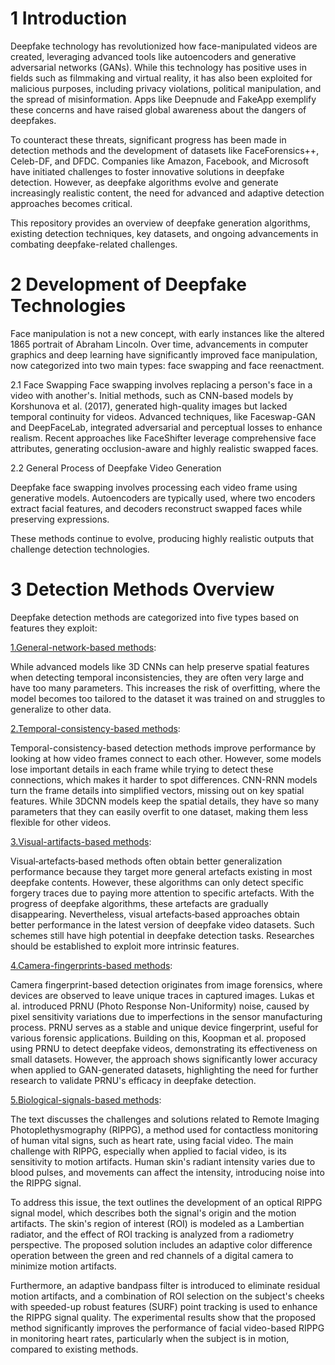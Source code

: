
# **1 Introduction**


Deepfake technology has revolutionized how face-manipulated videos are created, leveraging advanced tools like autoencoders and generative adversarial networks (GANs). While this technology has positive uses in fields such as filmmaking and virtual reality, it has also been exploited for malicious purposes, including privacy violations, political manipulation, and the spread of misinformation. Apps like Deepnude and FakeApp exemplify these concerns and have raised global awareness about the dangers of deepfakes.

To counteract these threats, significant progress has been made in detection methods and the development of datasets like FaceForensics++, Celeb-DF, and DFDC. Companies like Amazon, Facebook, and Microsoft have initiated challenges to foster innovative solutions in deepfake detection. However, as deepfake algorithms evolve and generate increasingly realistic content, the need for advanced and adaptive detection approaches becomes critical.

This repository provides an overview of deepfake generation algorithms, existing detection techniques, key datasets, and ongoing advancements in combating deepfake-related challenges.



# 2 Development of Deepfake Technologies
Face manipulation is not a new concept, with early instances like the altered 1865 portrait of Abraham Lincoln. Over time, advancements in computer graphics and deep learning have significantly improved face manipulation, now categorized into two main types: face swapping and face reenactment.

2.1 Face Swapping
Face swapping involves replacing a person's face in a video with another's. Initial methods, such as CNN-based models by Korshunova et al. (2017), generated high-quality images but lacked temporal continuity for videos. Advanced techniques, like Faceswap-GAN and DeepFaceLab, integrated adversarial and perceptual losses to enhance realism. Recent approaches like FaceShifter leverage comprehensive face attributes, generating occlusion-aware and highly realistic swapped faces.



2.2 General Process of Deepfake Video Generation

Deepfake face swapping involves processing each video frame using generative models. Autoencoders are typically used, where two encoders extract facial features, and decoders reconstruct swapped faces while preserving expressions.

These methods continue to evolve, producing highly realistic outputs that challenge detection technologies.



# 3 Detection Methods Overview

Deepfake detection methods are categorized into five types based on features they exploit:

[1.General-network-based methods](https://github.com/rushi2163/reasearchPaper/blob/main/Two-Stream%20Neural%20Networks%20for%20Tampered%20Face%20Detection.pdf): 

While advanced models like 3D CNNs can help preserve spatial features when detecting temporal inconsistencies, they are often very large and have too many parameters. This increases the risk of overfitting, where the model becomes too tailored to the dataset it was trained on and struggles to generalize to other data.

[2.Temporal-consistency-based methods](url): 

Temporal-consistency-based detection methods improve performance by looking at how video frames connect to each other. However, some models lose important details in each frame while trying to detect these connections, which makes it harder to spot differences. CNN-RNN models turn the frame details into simplified vectors, missing out on key spatial features. While 3DCNN models keep the spatial details, they have so many parameters that they can easily overfit to one dataset, making them less flexible for other videos.

[3.Visual-artifacts-based methods](url): 

Visual‐artefacts‐based methods often obtain better generalization
performance because they target more general artefacts
existing in most deepfake contents. However, these algorithms
can only detect specific forgery traces due to paying more
attention to specific artefacts. With the progress of deepfake
algorithms, these artefacts are gradually disappearing. Nevertheless,
visual artefacts‐based approaches obtain better performance
in the latest version of deepfake video datasets. Such
schemes still have high potential in deepfake detection tasks.
Researches should be established to exploit more intrinsic
features.

[4.Camera-fingerprints-based methods](https://github.com/rushi2163/reasearchPaper/blob/main/Video%20Camera%20Identification%20from%20Sensor%20Pattern%20Noise%20with%20a.pdf): 

  Camera fingerprint-based detection originates from image forensics, where devices are observed to leave unique traces in captured images. Lukas et al. introduced PRNU (Photo Response Non-Uniformity) noise, caused by pixel sensitivity variations due to imperfections in the sensor manufacturing process. PRNU serves as a stable and unique device fingerprint, useful for various forensic applications. Building on this, Koopman et al. proposed using PRNU to detect deepfake videos, demonstrating its effectiveness on small datasets. However, the approach shows significantly lower accuracy when applied to GAN-generated datasets, highlighting the need for further research to validate PRNU's efficacy in deepfake detection.

  
[5.Biological-signals-based methods](https://github.com/rushi2163/reasearchPaper/blob/main/Long-Term%20Recurrent%20Convolutional%20Networks.pdf): 

The text discusses the challenges and solutions related to Remote Imaging Photoplethysmography (RIPPG), a method used for contactless monitoring of human vital signs, such as heart rate, using facial video. The main challenge with RIPPG, especially when applied to facial video, is its sensitivity to motion artifacts. Human skin's radiant intensity varies due to blood pulses, and movements can affect the intensity, introducing noise into the RIPPG signal.

To address this issue, the text outlines the development of an optical RIPPG signal model, which describes both the signal's origin and the motion artifacts. The skin's region of interest (ROI) is modeled as a Lambertian radiator, and the effect of ROI tracking is analyzed from a radiometry perspective. The proposed solution includes an adaptive color difference operation between the green and red channels of a digital camera to minimize motion artifacts.

Furthermore, an adaptive bandpass filter is introduced to eliminate residual motion artifacts, and a combination of ROI selection on the subject's cheeks with speeded-up robust features (SURF) point tracking is used to enhance the RIPPG signal quality. The experimental results show that the proposed method significantly improves the performance of facial video-based RIPPG in monitoring heart rates, particularly when the subject is in motion, compared to existing methods.

